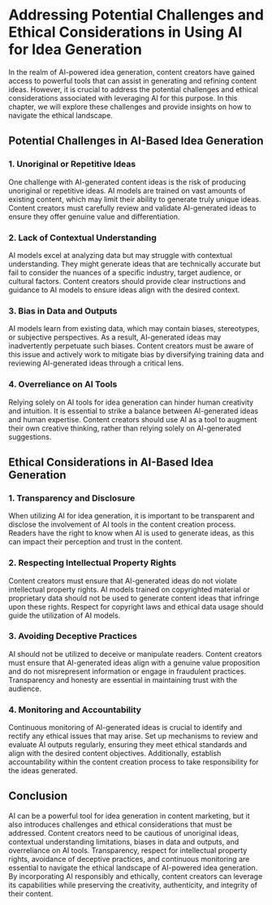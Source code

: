 Addressing Potential Challenges and Ethical Considerations in Using AI for Idea Generation
===================================================================================================

In the realm of AI-powered idea generation, content creators have gained access to powerful tools that can assist in generating and refining content ideas. However, it is crucial to address the potential challenges and ethical considerations associated with leveraging AI for this purpose. In this chapter, we will explore these challenges and provide insights on how to navigate the ethical landscape.

Potential Challenges in AI-Based Idea Generation
------------------------------------------------

### 1. **Unoriginal or Repetitive Ideas**

One challenge with AI-generated content ideas is the risk of producing unoriginal or repetitive ideas. AI models are trained on vast amounts of existing content, which may limit their ability to generate truly unique ideas. Content creators must carefully review and validate AI-generated ideas to ensure they offer genuine value and differentiation.

### 2. **Lack of Contextual Understanding**

AI models excel at analyzing data but may struggle with contextual understanding. They might generate ideas that are technically accurate but fail to consider the nuances of a specific industry, target audience, or cultural factors. Content creators should provide clear instructions and guidance to AI models to ensure ideas align with the desired context.

### 3. **Bias in Data and Outputs**

AI models learn from existing data, which may contain biases, stereotypes, or subjective perspectives. As a result, AI-generated ideas may inadvertently perpetuate such biases. Content creators must be aware of this issue and actively work to mitigate bias by diversifying training data and reviewing AI-generated ideas through a critical lens.

### 4. **Overreliance on AI Tools**

Relying solely on AI tools for idea generation can hinder human creativity and intuition. It is essential to strike a balance between AI-generated ideas and human expertise. Content creators should use AI as a tool to augment their own creative thinking, rather than relying solely on AI-generated suggestions.

Ethical Considerations in AI-Based Idea Generation
--------------------------------------------------

### 1. **Transparency and Disclosure**

When utilizing AI for idea generation, it is important to be transparent and disclose the involvement of AI tools in the content creation process. Readers have the right to know when AI is used to generate ideas, as this can impact their perception and trust in the content.

### 2. **Respecting Intellectual Property Rights**

Content creators must ensure that AI-generated ideas do not violate intellectual property rights. AI models trained on copyrighted material or proprietary data should not be used to generate content ideas that infringe upon these rights. Respect for copyright laws and ethical data usage should guide the utilization of AI models.

### 3. **Avoiding Deceptive Practices**

AI should not be utilized to deceive or manipulate readers. Content creators must ensure that AI-generated ideas align with a genuine value proposition and do not misrepresent information or engage in fraudulent practices. Transparency and honesty are essential in maintaining trust with the audience.

### 4. **Monitoring and Accountability**

Continuous monitoring of AI-generated ideas is crucial to identify and rectify any ethical issues that may arise. Set up mechanisms to review and evaluate AI outputs regularly, ensuring they meet ethical standards and align with the desired content objectives. Additionally, establish accountability within the content creation process to take responsibility for the ideas generated.

Conclusion
----------

AI can be a powerful tool for idea generation in content marketing, but it also introduces challenges and ethical considerations that must be addressed. Content creators need to be cautious of unoriginal ideas, contextual understanding limitations, biases in data and outputs, and overreliance on AI tools. Transparency, respect for intellectual property rights, avoidance of deceptive practices, and continuous monitoring are essential to navigate the ethical landscape of AI-powered idea generation. By incorporating AI responsibly and ethically, content creators can leverage its capabilities while preserving the creativity, authenticity, and integrity of their content.
